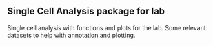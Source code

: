 ## Single Cell Analysis package for lab

Single cell analysis with functions and plots for the lab. Some relevant datasets to help with annotation and plotting.
